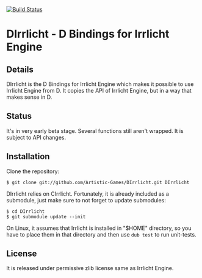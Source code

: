 [![Build Status](https://travis-ci.org/Artistic-Games/DIrrlicht.png?branch=master)](https://travis-ci.org/Artistic-Games/DIrrlicht)

DIrrlicht - D Bindings for Irrlicht Engine
=========================================================

Details
-------

DIrrlicht is the D Bindings for Irrlicht Engine which makes it possible to use Irrlicht Engine from D. It copies the API of Irrlicht Engine, but in a way that makes sense in D.

Status
------

It's in very early beta stage. Several functions still aren't wrapped. It is subject to API changes.

Installation
------------

Clone the repository:

```
$ git clone git://github.com/Artistic-Games/DIrrlicht.git DIrrlicht
```

DIrrlicht relies on CIrrlicht. Fortunately, it is already included as a submodule, just make sure to not forget to update submodules:

```
$ cd DIrrlicht
$ git submodule update --init
```

On Linux, it assumes that Irrlicht is installed in "$HOME" directory, so you have to place them in that directory and then use ```dub test``` to run unit-tests.

License
-------

It is released under permissive zlib license same as Irrlicht Engine.
